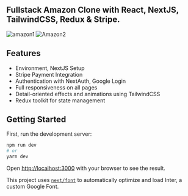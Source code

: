  ##  Fullstack Amazon Clone with React, NextJS, TailwindCSS, Redux & Stripe.
 ![amazon1](https://user-images.githubusercontent.com/87278039/227760537-3aad35c7-5c94-4f3c-95ae-d0a094002dba.png)
![Amazon2](https://user-images.githubusercontent.com/87278039/227760542-5fa8b479-04c8-4bbb-b41f-2dea9634d20d.png)

## Features
- Environment, NextJS Setup
- Stripe Payment Integration
- Authentication with NextAuth, Google Login
- Full responsiveness on all pages
- Detail-oriented effects and animations using TailwindCSS
- Redux toolkit for state management


## Getting Started

First, run the development server:

```bash
npm run dev
# or
yarn dev
```

Open [http://localhost:3000](http://localhost:3000) with your browser to see the result.


This project uses [`next/font`](https://nextjs.org/docs/basic-features/font-optimization) to automatically optimize and load Inter, a custom Google Font.



